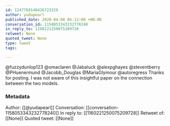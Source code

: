 ```yaml
---
id: 1247769140426723329
author: yudapearl
published_date: 2020-04-08 06:12:00 +00:00
conversation_id: 1158053343232778240
in_reply_to: 1160221250075209728
retweet: None
quoted_tweet: None
type: tweet
tags:

---
```


@fuzzydunlop123 @omaclaren @Jabaluck @alexpghayes @steventberry @PHuenermund @Jacobb_Douglas @MariaGlymour @autoregress Thanks for posting. I was not aware of this insightful paper on the connection between the two models.

### Metadata

Author: [[@yudapearl]]
Conversation: [[conversation-1158053343232778240]]
In reply to: [[1160221250075209728]]
Retweet of: [[None]]
Quoted tweet: [[None]]

